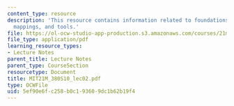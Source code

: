 ```yaml
---
content_type: resource
description: 'This resource contains information related to foundations: musical parameters,
  mappings, and tools.'
file: https://ol-ocw-studio-app-production.s3.amazonaws.com/courses/21m-380-music-and-technology-algorithmic-and-generative-music-spring-2010/5ef90e6fc258b0c193609dc1b62b19f4_MIT21M_380S10_lec02.pdf
file_type: application/pdf
learning_resource_types:
- Lecture Notes
parent_title: Lecture Notes
parent_type: CourseSection
resourcetype: Document
title: MIT21M_380S10_lec02.pdf
type: OCWFile
uid: 5ef90e6f-c258-b0c1-9360-9dc1b62b19f4
---
```

